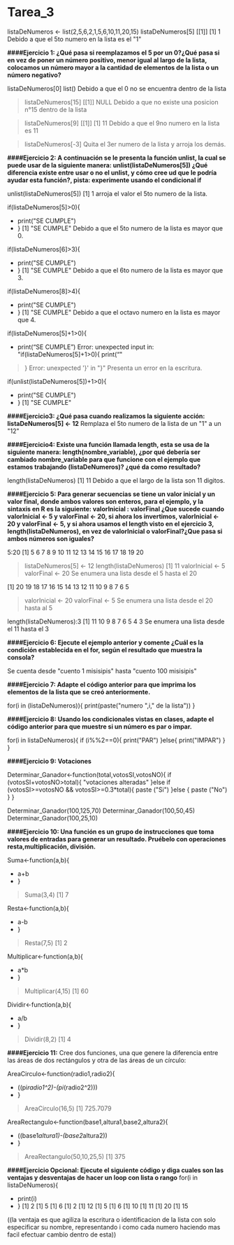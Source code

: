 # Tarea_3

listaDeNumeros <- list(2,5,6,2,1,5,6,10,11,20,15)
listaDeNumeros[5]
[[1]]
[1] 1 Debido a que el 5to numero en la lista es el "1"

**####Ejercicio 1: ¿Qué pasa si reemplazamos el 5 por un 0?¿Qué pasa si en vez de poner un
número positivo, menor igual al largo de la lista, colocamos un número mayor a la cantidad
de elementos de la lista o un número negativo?**

listaDeNumeros[0]
list() Debido a que el 0 no se encuentra dentro de la lista


> listaDeNumeros[15]
[[1]]
NULL Debido a que no existe una posicion n°15 dentro de la lista

> listaDeNumeros[9] 
[[1]]
[1] 11 Debido a que el 9no numero en la lista es 11

> listaDeNumeros[-3]
Quita el 3er numero de la lista y arroja los demás.

**####Ejercicio 2: A continuación se le presenta la función unlist, la cual se puede usar de la
siguiente manera: unlist(listaDeNumeros[5]) ¿Qué diferencia existe entre usar o no el unlist,
y cómo cree ud que le podría ayudar esta función?, pista: experimente usando el
condicional if**
 
 unlist(listaDeNumeros[5])
[1] 1 arroja el valor el 5to numero de la lista.

if(listaDeNumeros[5]>0){
+ print("SE CUMPLE")
+ }
[1] "SE CUMPLE" Debido a que el 5to numero de la lista es mayor que 0.

if(listaDeNumeros[6]>3){
+ print("SE CUMPLE")
+ }
[1] "SE CUMPLE" Debido a que el 6to numero de la lista es mayor que 3.

if(listaDeNumeros[8]>4){
+ print("SE CUMPLE")
+ }
[1] "SE CUMPLE" Debido a que el octavo numero en la lista es mayor que 4.

if(listaDeNumeros[5]+1>0){
+ print(“SE CUMPLE”)
Error: unexpected input in:
"if(listaDeNumeros[5]+1>0){
print(“"
> }
Error: unexpected '}' in "}" Presenta un error en la escritura.

if(unlist(listaDeNumeros[5])+1>0){
+   print("SE CUMPLE")
+ }
[1] "SE CUMPLE"

**####Ejercicio3: ¿Qué pasa cuando realizamos la siguiente acción: listaDeNumeros[5] <- 12**
Remplaza el 5to numero de la lista de un "1" a un "12"

**####Ejercicio4: Existe una función llamada length, esta se usa de la siguiente manera:
length(nombre_variable), ¿por qué debería ser cambiado nombre_variable para que
funcione con el ejemplo que estamos trabajando (listaDeNumeros)? ¿qué da como
resultado?**

length(listaDeNumeros)
[1] 11 Debido a que el largo de la lista son 11 digitos.

**####Ejercicio 5: Para generar secuencias se tiene un valor inicial y un valor final, donde ambos
valores son enteros, para el ejemplo, y la sintaxis en R es la siguiente:
valorInicial : valorFinal
¿Que sucede cuando valorInicial <- 5 y valorFinal <- 20, si ahora los invertimos, valorInicial
<- 20 y valorFinal <- 5, y si ahora usamos el length visto en el ejercicio 3,
length(listaDeNumeros), en vez de valorInicial o valorFinal?¿Que pasa si ambos números
son iguales?**

 5:20
 [1]  5  6  7  8  9 10 11 12 13 14 15 16 17 18 19 20
> listaDeNumeros[5] <- 12
> length(listaDeNumeros)
[1] 11
> valorInicial <- 5 
> valorFinal <- 20        Se enumera una lista desde el 5 hasta el 20

[1] 20 19 18 17 16 15 14 13 12 11 10  9  8  7  6  5
> valorInicial <- 20
> valorFinal <- 5         Se enumera una lista desde el 20 hasta al 5

 length(listaDeNumeros):3
[1] 11 10  9  8  7  6  5  4  3   Se enumera una lista desde el 11 hasta el 3

**####Ejercicio 6: Ejecute el ejemplo anterior y comente ¿Cuál es la condición establecida en el
for, según el resultado que muestra la consola?**

Se cuenta desde "cuento 1 misisipis" hasta "cuento 100 misisipis"

**####Ejercicio 7: Adapte el código anterior para que imprima los elementos de la lista que se creó anteriormente.**

for(i in (listaDeNumeros)){
  print(paste("numero ",i," de la lista"))
}

**####Ejercicio 8: Usando los condicionales vistas en clases, adapte el código anterior para que
muestre si un número es par o impar.**

for(i in listaDeNumeros){
  if (i%%2==0){
    print("PAR")
  }else{
    print("IMPAR")
  }
}

**####Ejercicio 9: Votaciones**

Determinar_Ganador<-function(total,votosSI,votosNO){
  if (votosSI+votosNO>total){
    "votaciones alteradas"
  }else if (votosSI>=votosNO && votosSI>=0.3*total){
    paste ("Si")
  }else {
    paste ("No")
  }
}

Determinar_Ganador(100,125,70)
Determinar_Ganador(100,50,45)
Determinar_Ganador(100,25,10)

**####Ejercicio 10: Una función es un grupo de instrucciones que toma valores de entradas para
generar un resultado. Pruébelo con operaciones resta,multiplicación, división.**

Suma<-function(a,b){
+   a+b
+ }
> Suma(3,4)
[1] 7

Resta<-function(a,b){
+   a-b
+ }
> Resta(7,5)
[1] 2

Multiplicar<-function(a,b){
+   a*b
+ }
> Multiplicar(4,15)
[1] 60

 Dividir<-function(a,b){
+   a/b
+ }
> Dividir(8,2)
[1] 4

**####Ejercicio 11:** Cree dos funciones, una que genere la diferencia entre las áreas de dos
rectángulos y otra de las áreas de un círculo:

AreaCirculo<-function(radio1,radio2){
+   ((pi*radio1^2)-(pi*(radio2^2)))
+ }
> AreaCirculo(16,5)
[1] 725.7079

AreaRectangulo<-function(base1,altura1,base2,altura2){
+   ((base1*altura1)-(base2*altura2))
+ }
> AreaRectangulo(50,10,25,5)
[1] 375

**####Ejercicio Opcional: Ejecute el siguiente código y diga cuales son las ventajas y desventajas de hacer un loop con lista o rango**
for(i in listaDeNumeros){
+   print(i)
+ }
[1] 2
[1] 5
[1] 6
[1] 2
[1] 12
[1] 5
[1] 6
[1] 10
[1] 11
[1] 20
[1] 15   

((la ventaja es que agiliza la escritura o identificacion de la lista con solo especificar su nombre, representando i        como cada numero haciendo mas facil efectuar cambio dentro de esta))




